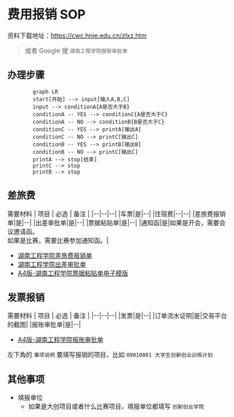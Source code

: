# 费用报销 SOP

资料下载地址：https://cwc.hnie.edu.cn/zlxz.htm

> 或者 Google 搜 `湖南工程学院报账审批单`

## 办理步骤
```mermaid
        graph LR
        start[开始] --> input[输入A,B,C]
        input --> conditionA{A是否大于B}
        conditionA -- YES --> conditionC{A是否大于C}
        conditionA -- NO --> conditionB{B是否大于C}
        conditionC -- YES --> printA[输出A]
        conditionC -- NO --> printC[输出C]
        conditionB -- YES --> printB[输出B]
        conditionB -- NO --> printC[输出C]
        printA --> stop[结束]
        printC --> stop
        printB --> stop
```

## 差旅费
需要材料
| 项目 | 必选 | 备注 |
|--|--|--|
|车票|是|--|
|住宿费|--|--|
|差旅费报销单|是|--|
|出差审批单|是|--|
|票据粘贴单|是|--|
|通知函|是|如果是开会，需要会议邀请函。<br>如果是比赛，需要比赛参加通知函。|

- [湖南工程学院差旅费报销单](https://cwc.hnie.edu.cn/info/1154/1645.htm)
- [湖南工程学院出差审批单](https://cwc.hnie.edu.cn/info/1154/1646.htm)
- [A4版-湖南工程学院票据粘贴单电子模版](https://cwc.hnie.edu.cn/info/1154/1649.htm)


## 发票报销
需要材料
| 项目 | 必选 | 备注 |
|--|--|--|
|发票|是|--|
|订单流水证明|是|交易平台的截图|
|报账审批单|是|--|

- [A4版-湖南工程学院报账审批单](https://cwc.hnie.edu.cn/info/1154/1644.htm)

左下角的 `事项说明` 要填写报销的项目，比如 `09010001 大学生创新创业训练计划`

## 其他事项
- 填报单位
  - 如果是大创项目或者什么比赛项目，填报单位都填写 `创新创业学院`